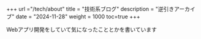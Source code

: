 +++
url ="/tech/about"
title = "技術系ブログ"
description = "逆引きアーカイブ"
date = "2024-11-28"
weight = 1000
toc=true
+++

Webアプリ開発をしていて気になったこととかを書いています
